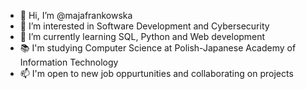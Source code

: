 - 👋 Hi, I’m @majafrankowska
- 👀 I’m interested in Software Development and Cybersecurity
- 🌃 I’m currently learning SQL, Python and Web development
- 📚 I'm studying Computer Science at Polish-Japanese Academy of Information Technology
- 📫 I'm open to new job oppurtunities and collaborating on projects


<!---
majafrankowska/majafrankowska is a ✨ special ✨ repository because its `README.md` (this file) appears on your GitHub profile.
You can click the Preview link to take a look at your changes.
--->

